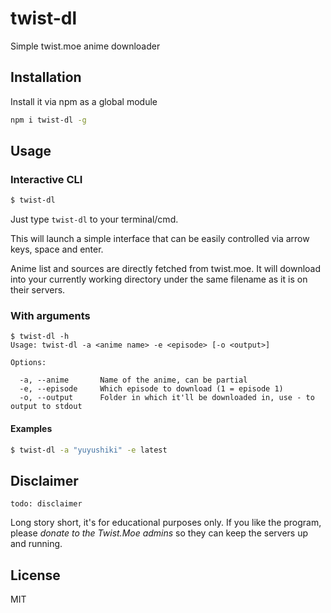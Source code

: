 # twist-dl
Simple twist.moe anime downloader

## Installation

Install it via npm as a global module
```bash
npm i twist-dl -g
```

## Usage

### Interactive CLI
```bash
$ twist-dl
```
Just type `twist-dl` to your terminal/cmd.

This will launch a simple interface that can be easily controlled via arrow keys, space and enter.

Anime list and sources are directly fetched from twist.moe. It will download into your currently working directory under the same filename as it is on their servers.

### With arguments
```
$ twist-dl -h
Usage: twist-dl -a <anime name> -e <episode> [-o <output>]

Options:

  -a, --anime       Name of the anime, can be partial
  -e, --episode     Which episode to download (1 = episode 1)
  -o, --output      Folder in which it'll be downloaded in, use - to output to stdout
```
#### Examples
```bash
$ twist-dl -a "yuyushiki" -e latest
```

## Disclaimer

`todo: disclaimer`

Long story short, it's for educational purposes only. If you like the program, please *donate to the Twist.Moe admins* so they can keep the servers up and running.

## License

MIT
